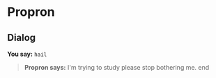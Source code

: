 # Propron


## Dialog

**You say:** `hail`



>**Propron says:** I'm trying to study please stop bothering me.
end
